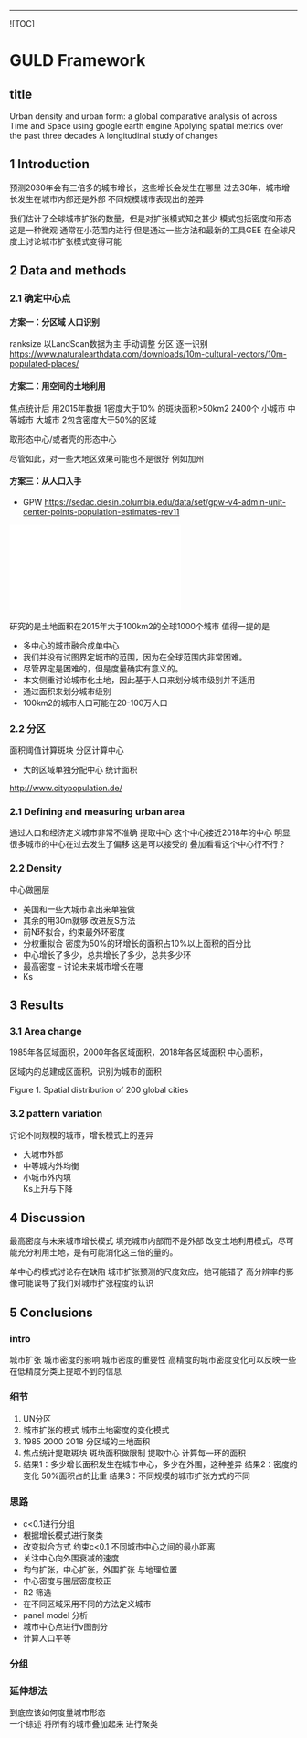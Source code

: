 

-----------------------------------
![TOC]

# GULD Framework
## title

Urban density and urban form: a global comparative analysis of
across Time and Space
using google earth engine
Applying spatial metrics
over the past three decades
A longitudinal study of changes

## 1 Introduction
预测2030年会有三倍多的城市增长，这些增长会发生在哪里
过去30年，城市增长发生在城市内部还是外部
不同规模城市表现出的差异

我们估计了全球城市扩张的数量，但是对扩张模式知之甚少
模式包括密度和形态
这是一种微观  通常在小范围内进行
但是通过一些方法和最新的工具GEE
在全球尺度上讨论城市扩张模式变得可能

## 2 Data and methods
### 2.1 确定中心点
#### 方案一：分区域 人口识别
ranksize
以LandScan数据为主
手动调整 分区 逐一识别
https://www.naturalearthdata.com/downloads/10m-cultural-vectors/10m-populated-places/

#### 方案二：用空间的土地利用
焦点统计后 用2015年数据
1密度大于10% 的斑块面积>50km2  2400个 小城市 中等城市 大城市
2包含密度大于50%的区域

取形态中心/或者壳的形态中心

尽管如此，对一些大地区效果可能也不是很好
例如加州

#### 方案三：从人口入手
* GPW
https://sedac.ciesin.columbia.edu/data/set/gpw-v4-admin-unit-center-points-population-estimates-rev11

![Pop](../../img/gpw-v4-admin-unit-center-points-population-estimates-rev11.pdf)


研究的是土地面积在2015年大于100km2的全球1000个城市
值得一提的是
  * 多中心的城市融合成单中心
  * 我们并没有试图界定城市的范围，因为在全球范围内非常困难。
  * 尽管界定是困难的，但是度量确实有意义的。
  * 本文侧重讨论城市化土地，因此基于人口来划分城市级别并不适用
  * 通过面积来划分城市级别
  * 100km2的城市人口可能在20-100万人口

### 2.2 分区
面积阈值计算斑块
分区计算中心
  * 大的区域单独分配中心
统计面积


http://www.citypopulation.de/


### 2.1 Defining and measuring urban area

通过人口和经济定义城市非常不准确
提取中心
 这个中心接近2018年的中心
 明显很多城市的中心在过去发生了偏移 这是可以接受的
叠加看看这个中心行不行？
### 2.2 Density
中心做圈层
*	美国和一些大城市拿出来单独做
*	其余的用30m就够
改进反S方法
 * 前N环拟合，约束最外环密度
 * 分权重拟合
密度为50%的环增长的面积占10%以上面积的百分比
 * 中心增长了多少，总共增长了多少，总共多少环
 * 最高密度 – 讨论未来城市增长在哪
 * Ks

## 3 Results
### 3.1 Area change
1985年各区域面积，2000年各区域面积，2018年各区域面积
中心面积，

区域内的总建成区面积，识别为城市的面积

Figure 1. Spatial distribution of 200 global cities

### 3.2 pattern variation
讨论不同规模的城市，增长模式上的差异
* 大城市外部  
* 中等城内外均衡  
* 小城市外内填  
Ks上升与下降

## 4 Discussion
最高密度与未来城市增长模式
填充城市内部而不是外部
改变土地利用模式，尽可能充分利用土地，是有可能消化这三倍的量的。

单中心的模式讨论存在缺陷
城市扩张预测的尺度效应，她可能错了
高分辨率的影像可能误导了我们对城市扩张程度的认识

## 5 Conclusions


### intro
城市扩张
城市密度的影响
城市密度的重要性
高精度的城市密度变化可以反映一些在低精度分类上提取不到的信息

###  细节
1. UN分区
2. 城市扩张的模式 城市土地密度的变化模式
3. 1985 2000 2018 分区域的土地面积
4. 焦点统计提取斑块 斑块面积做限制 提取中心 计算每一环的面积
5. 结果1：多少增长面积发生在城市中心，多少在外围，这种差异
    结果2：密度的变化 50%面积占的比重
    结果3：不同规模的城市扩张方式的不同


### 思路
* c<0.1进行分组
* 根据增长模式进行聚类
* 改变拟合方式 约束c<0.1 不同城市中心之间的最小距离
* 关注中心向外围衰减的速度
* 均匀扩张，中心扩张，外围扩张 与地理位置
* 中心密度与圈层密度校正
* R2 筛选
* 在不同区域采用不同的方法定义城市
* panel model 分析
* 城市中心点进行v图剖分
* 计算人口平等

### 分组


### 延伸想法
到底应该如何度量城市形态  
一个综述  将所有的城市叠加起来  进行聚类
